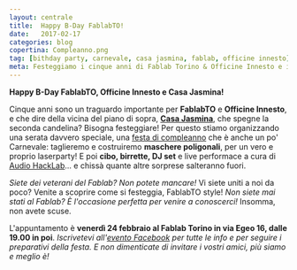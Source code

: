 ```yaml
---
layout: centrale
title:  Happy B-Day FablabTO!
date:   2017-02-17
categories: blog
copertina: Compleanno.png
tag: [bithday party, carnevale, casa jasmina, fablab, officine innesto]
meta: Festeggiamo i cinque anni di Fablab Torino & Officine Innesto e i due anni di Casa Jasmina con un fantastico party, anzi, un LASERPARTY!
---
```

**Happy B-Day FablabTO, Officine Innesto e Casa Jasmina!**

Cinque anni sono un traguardo importante per **FablabTO** e **Officine Innesto**, e che dire della vicina del piano di sopra, **[Casa Jasmina](http://casajasmina.arduino.cc/)**, che spegne la seconda candelina?
Bisogna festeggiare! Per questo stiamo organizzando una serata davvero speciale, una [festa di compleanno](http://bit.ly/fabbday) che è anche un po' Carnevale: taglieremo e costruiremo **maschere poligonali**, per un vero e proprio laserparty!
E poi **cibo, birrette, DJ set** e live performace a cura di [Audio HackLab](http://fablabtorino.org/1685-2/)... e chissà quante altre sorprese salteranno fuori.

*Siete dei veterani del Fablab? Non potete mancare!*
Vi siete uniti a noi da poco? Venite a scoprire come si festeggia, FablabTO style!
*Non siete mai stati al Fablab? È l'occasione perfetta per venire a conoscerci!*
Insomma, non avete scuse.

L'appuntamento è **venerdì 24 febbraio al Fablab Torino in via Egeo 16, dalle 19.00 in poi**.
*Iscrivetevi all'[evento Facebook](http://bit.ly/fabbday) per tutte le info e per seguire i preparativi della festa. E non dimenticate di invitare i vostri amici, più siamo e meglio è!*
